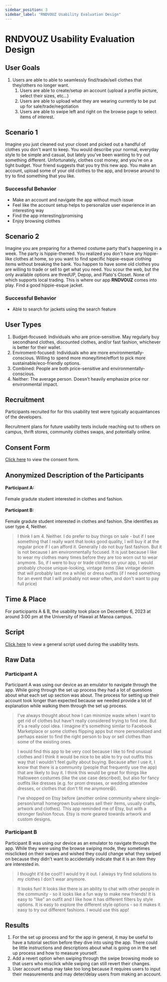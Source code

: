 ```yaml
---
sidebar_position: 3
sidebar_label: "RNDVOUZ Usability Evaluation Design"
---
```


# RNDVOUZ Usability Evaluation Design

## User Goals
1. Users are able to able to seamlessly find/trade/sell clothes that they/others no longer want.
    1. Users are able to create/setup an account (upload a profile picture, select their sizes, etc...)
    2. Users are able to upload what they are wearing currently to be put up for sale/trade/negotiation
    3. Users are able to swipe left and right on the browse page to select items of interest.

## Scenario 1
Imagine you just cleaned out your closet and picked out a handful of clothes you don't want to keep. You would describe your normal, everyday style to be simple and casual, but lately you've been wanting to try out something different. Unfortunately, clothes cost money, and you're on a tight budget. Your friend suggests that you try this new app. You make an account, upload some of your old clothes to the app, and browse around to try to find something that you like. 

### Successful Behavior
- Make an account and navigate the app without much issue
- Feel like the account setup helps to personalize user experience in an interesting way
- Find the app interesting/promising
- Enjoy browsing clothes

## Scenario 2
Imagine you are preparing for a themed costume party that's happening in a week. The party is hippie-themed. You realized you don't have any hippie-like clothes at home, so you want to find specific hippie-esque clothing items without breaking the bank. You happen to have some old clothes you are willing to trade or sell to get what you need. You scour the web, but the only available options are thredUP, Depop, and Plato's Closet. None of which supports local trading. This is where our app **RNDVOUZ** comes into play. Find a good hippie-esque jacket. 

### Successful Behavior
- Able to search for jackets using the search feature

## User Types
1. Budget-focused: Individuals who are price-sensitive. May regularly buy secondhand clothes, discounted clothes, and/or fast fashion, whichever is better for their wallet. 
2. Enviroment-focused: Individuals who are more environmentally-conscious. Willing to spend more money/time/effort to pick more sustainable/eco-friendly options.
3. Combined: People are both price-sensitive and environmentally-conscious. 
4. Neither: The average person. Doesn't heavily emphasize price nor environmental impact. 

## Recruitment
Participants recruited for for this usability test were typically acquaintances of the developers. 

Recruitment plans for future usabilty tests include reaching out to others on campus, thrift stores, community clothes swaps, and potentially online. 

## Consent Form
[Click here](https://drive.google.com/file/d/1R55Uu4LVsHBIqY4rZzd1Yqa4FQc6VfF5/view?usp=drive_link) to view the consent form.

## Anonymized Description of the Participants
#### Participant A:
Female gradute student interested in clothes and fashion.

#### Participant B:
Female gradute student interested in clothes and fashion. She identifies as user type 4, Neither.

> I think I am 4. Neither. I do prefer to buy things on sale - but if I see something that I really want that looks good quality, I will buy it at the regular price if I can afford it.
> Generally I do not buy fast fashion. But it is not because I am environmentally focused. It is just because I like to wear my clothes many times before they are too worn out to wear anymore.
> So, if I were to buy or trade clothes on your app, I would probably choose unique-looking, vintage items (like vintage denim that will probably last me a while) or dress outfits (if I need something for an event that I will probably not wear often, and don't want to pay full price)

## Time & Place
For participants A & B, the usability took place on December 6, 2023 at around 3:00 pm at the University of Hawaii at Manoa campus. 

## Script
[Click here](https://drive.google.com/file/d/1pbJSOBFhFK9cp5BrA2yNKf1Y7b1ZvuZl/view?usp=drive_link) to view a general script used during the usability tests.

## Raw Data
### Participant A
Participant A was using our device as an emulator to navigate through the app. While going through the set up process they had a lot of questions about what each set up section was about. The process for setting up their account took longer than expected because we needed provide a lot of explanation while walking them through the set up process. 

> I've always thought about how I can minimize waste when I want to get rid of clothes but have't really considered trying to find one. But it's a really cool idea. I imagine it's something similar to Facebook Marketplace or some clothes flipping apps but more personalized and perhaps easier to find the right person to buy or sell clothes than some of the existing ones.

> I would find this app to be very cool because I like to find unusual clothes and I think it would be nice to be able to try out outfits this way that I wouldn't feel guilty about buying. Because after I use it, I know that there is a community (people that frequently use the app) that are likely to buy it. I think this would be great for things like Halloween costumes (like the use case described), but also for fancy outfits like dresses (e.g. for prom dresses, or wedding attendee dresses, or clothes that don't fit me anymore😆).
>
> I've shopped on Etsy before (another online community where single-person/small homegrown businesses sell their items, usually crafts, artwork and clothes). This app reminded me of Etsy, but with a stronger fashion focus. Etsy is more geared towards artwork and custom designs.

### Participant B
Participant B was using our device as an emulator to navigate through the app. While they were using the browse swiping mode, they sometimes misclicked on their swipes and wished they could change what they swiped on because they didn't want to accidentally indicate that it is an item they are interested in. 

> I thought it'd be cool!! I would try it out. I always try find solutions to my clothes I don't wear anymore.

> It looks fun! It looks like there is an ability to chat with other people in the community - so it looks like a fun way to make new friends! It is easy to "like" an outfit and I like how it has different filters by style options. It is easy to explore the different style options - so it makes it easy to try out different fashions. I would use this app!

## Results

1. For the set up process and for the app in general, it may be useful to have a tutorial section before they dive into using the app. There could be little instructions and descriptions about what is going on in the set up process and how to measure yourself.
2. Add a revert option when swiping through the swipe browsing mode so that users who misclick while swiping can still revert their changes.
3. User account setup may take too long because it requires users to input their measurements and may deter/delay users from making an account. 
